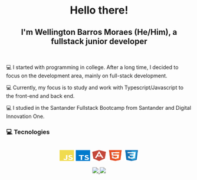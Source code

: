 <h1 align="center">Hello there!</h1>
<h2 align="center"> I'm Wellington Barros Moraes (He/Him), a fullstack junior developer</h2>

<br>

 💻 I started with programming in college. After a long time, I decided to focus on the development area, mainly on full-stack development.

 💻 Currently, my focus is to study and work with Typescript/Javascript to the front-end and back end.

 💻 I studied in the Santander Fullstack Bootcamp from Santander and Digital Innovation One.

### 💻 Tecnologies

<div align="center" style="display: inline_block"><br>
  <img align="center" alt="Javascript" height="30" width="40" src="https://raw.githubusercontent.com/devicons/devicon/master/icons/javascript/javascript-plain.svg">
  <img align="center" alt="Typescript" height="30" width="40" src="https://raw.githubusercontent.com/devicons/devicon/master/icons/typescript/typescript-plain.svg">
  <img align="center" alt="Angulart" height="30" width="40" src="https://raw.githubusercontent.com/devicons/devicon/master/icons/angularjs/angularjs-plain.svg">
  <img align="center" alt="HTML" height="30" width="40" src="https://raw.githubusercontent.com/devicons/devicon/master/icons/html5/html5-original.svg">
  <img align="center" alt="CSS" height="30" width="40" src="https://raw.githubusercontent.com/devicons/devicon/master/icons/css3/css3-original.svg">
</div>

<br>

 <div align="center">
  <a href="https://github.com/AaronKannon">
  <img height="180em" src="https://github-readme-stats.vercel.app/api?username=AaronKannon&count_private=true&show_icons=true&theme=buefy&title_color=6071BF"/>
  <img height="180em" src="https://github-readme-stats.vercel.app/api/top-langs/?username=AaronKannon&layout=compact&langs_count=10&count_private=true&show_icons=true&theme=buefy&title_color=6071BF"/>
</div>


<!--
**AaronKannon/AaronKannon** is a ✨ _special_ ✨ repository because its `README.md` (this file) appears on your GitHub profile.

Here are some ideas to get you started:

- 🔭 I’m currently working on ...
- 🌱 I’m currently learning ...
- 👯 I’m looking to collaborate on ...
- 🤔 I’m looking for help with ...
- 💬 Ask me about ...
- 📫 How to reach me: ...
- 😄 Pronouns: ...
- ⚡ Fun fact: ...
-->
